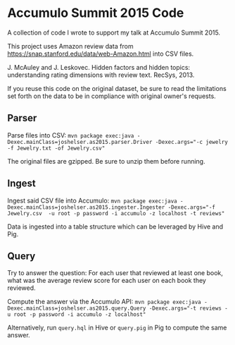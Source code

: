 # Accumulo Summit 2015 Code

A collection of code I wrote to support my talk at Accumulo Summit 2015.

This project uses Amazon review data from https://snap.stanford.edu/data/web-Amazon.html into CSV files.

J. McAuley and J. Leskovec. Hidden factors and hidden topics: understanding rating dimensions with review text. RecSys, 2013.

If you reuse this code on the original dataset, be sure to read the limitations set forth on the data to be in compliance with
original owner's requests.

## Parser

Parse files into CSV: `mvn package exec:java -Dexec.mainClass=joshelser.as2015.parser.Driver -Dexec.args="-c jewelry -f Jewelry.txt -of
Jewelry.csv"`

The original files are gzipped. Be sure to unzip them before running.

## Ingest

Ingest said CSV file into Accumulo: `mvn package exec:java -Dexec.mainClass=joshelser.as2015.ingester.Ingester -Dexec.args="-f Jewelry.csv 
-u root -p password -i accumulo -z localhost -t reviews"`

Data is ingested into a table structure which can be leveraged by Hive and Pig.

## Query

Try to answer the question: For each user that reviewed at least one book, what was the average review score for each
user on each book they reviewed.

Compute the answer via the Accumulo API: `mvn package exec:java -Dexec.mainClass=joshelser.as2015.query.Query -Dexec.args="-t reviews -u root -p password
-i accumulo -z localhost"`

Alternatively, run `query.hql` in Hive or `query.pig` in Pig to compute the same answer.
